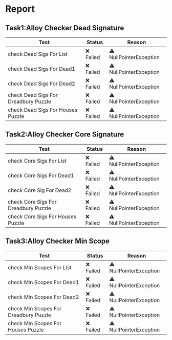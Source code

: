 
# Report

## Task1:Alloy Checker Dead Signature

| Test | Status | Reason |
| --- | --- | --- |
| check Dead Sigs For List | ❌ Failed | ⚠️ NullPointerException |
| check Dead Sigs For Dead1 | ❌ Failed | ⚠️ NullPointerException |
| check Dead Sigs For Dead2 | ❌ Failed | ⚠️ NullPointerException |
| check Dead Sigs For Dreadbury Puzzle | ❌ Failed | ⚠️ NullPointerException |
| check Dead Sigs For Houses Puzzle | ❌ Failed | ⚠️ NullPointerException |
## Task2:Alloy Checker Core Signature

| Test | Status | Reason |
| --- | --- | --- |
| check Core Sigs For List | ❌ Failed | ⚠️ NullPointerException |
| check Core Sigs For Dead1 | ❌ Failed | ⚠️ NullPointerException |
| check Core Sig For Dead2 | ❌ Failed | ⚠️ NullPointerException |
| check Core Sigs For Dreadbury Puzzle | ❌ Failed | ⚠️ NullPointerException |
| check Core Sigs For Houses Puzzle | ❌ Failed | ⚠️ NullPointerException |
## Task3:Alloy Checker Min Scope

| Test | Status | Reason |
| --- | --- | --- |
| check Min Scopes For List | ❌ Failed | ⚠️ NullPointerException |
| check Min Scopes For Dead1 | ❌ Failed | ⚠️ NullPointerException |
| check Min Scopes For Dead2 | ❌ Failed | ⚠️ NullPointerException |
| check Min Scopes For Dreadbury Puzzle | ❌ Failed | ⚠️ NullPointerException |
| check Min Scopes For Houses Puzzle | ❌ Failed | ⚠️ NullPointerException |

